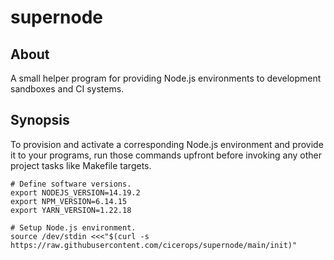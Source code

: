 # supernode


## About

A small helper program for providing Node.js environments to development
sandboxes and CI systems.


## Synopsis

To provision and activate a corresponding Node.js environment and provide it to
your programs, run those commands upfront before invoking any other project
tasks like Makefile targets.

```shell
# Define software versions.
export NODEJS_VERSION=14.19.2
export NPM_VERSION=6.14.15
export YARN_VERSION=1.22.18

# Setup Node.js environment.
source /dev/stdin <<<"$(curl -s https://raw.githubusercontent.com/cicerops/supernode/main/init)"
```
